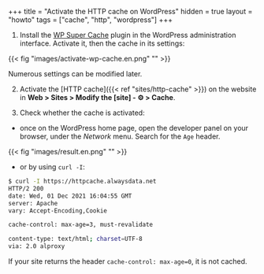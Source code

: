 +++
title = "Activate the HTTP cache on WordPress"
hidden = true
layout = "howto"
tags = ["cache", "http", "wordpress"]
+++

1. Install the [WP Super Cache](https://wordpress.org/plugins/wp-super-cache/) plugin in the WordPress administration interface. Activate it, then the cache in its settings:

{{< fig "images/activate-wp-cache.en.png" "" >}}

Numerous settings can be modified later.

2. Activate the [HTTP cache]({{< ref "sites/http-cache" >}}) on the website in **Web > Sites > Modify the [site] - ⚙️ > Cache**.

3. Check whether the cache is activated:

- once on the WordPress home page, open the developer panel on your browser, under the *Network* menu. Search for the `Age` header.

{{< fig "images/result.en.png" "" >}}

- or by using `curl -I`:

```sh
$ curl -I https://httpcache.alwaysdata.net
HTTP/2 200 
date: Wed, 01 Dec 2021 16:04:55 GMT
server: Apache
vary: Accept-Encoding,Cookie

cache-control: max-age=3, must-revalidate

content-type: text/html; charset=UTF-8
via: 2.0 alproxy
```

If your site returns the header `cache-control: max-age=0`, it is not cached.
